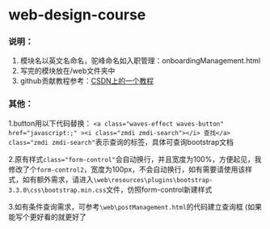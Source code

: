# web-design-course
### 说明：
1. 模块名以英文名命名，驼峰命名如入职管理：onboardingManagement.html
2. 写完的模块放在/web文件夹中
3. github贡献教程参考：[CSDN上的一个教程](https://blog.csdn.net/BADAO_LIUMANG_QIZHI/article/details/84297048?utm_medium=distribute.pc_relevant.none-task-blog-BlogCommendFromMachineLearnPai2-2.control&depth_1-utm_source=distribute.pc_relevant.none-task-blog-BlogCommendFromMachineLearnPai2-2.control)

### 其他：
1.button用以下代码替换： `<a class="waves-effect waves-button" href="javascript:;" ><i class="zmdi zmdi-search"></i> 查找</a>`
`class="zmdi zmdi-search"`表示查询的标签，具体可查询bootstrap文档

2.原有样式`class="form-control"`会自动换行，并且宽度为100%，方便起见，我修改了个`form-control2`，宽度为100px，不会自动换行，如有需要请使用该样式，如有额外需求，请进入`\web\resources\plugins\bootstrap-3.3.0\css\bootstrap.min.css`文件，仿照form-control新建样式

3.如有条件查询需求，可参考`\web\postManagement.html`的代码建立查询框 (如果能写个更好看的就更好了
